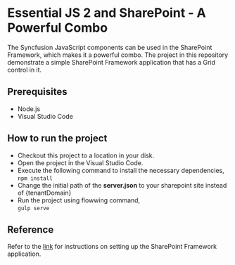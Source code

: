 # Essential JS 2 and SharePoint - A Powerful Combo
The Syncfusion JavaScript components can be used in the SharePoint Framework, which makes it a powerful combo. The project in this repository demonstrate a simple SharePoint Framework application that has a Grid control in it. 

## Prerequisites

* Node.js
* Visual Studio Code

## How to run the project

* Checkout this project to a location in your disk.
* Open the project in the Visual Studio Code.
* Execute the following command to install the necessary dependencies,</br>
`npm install`
* Change the initial path of the **server.json** to your sharepoint site instead of {tenantDomain}
* Run the project using flowwing command, </br>
`gulp serve`

## Reference

Refer to the [link](https://youtu.be/6WTtjXP5yW4) for instructions on setting up the SharePoint Framework application.

